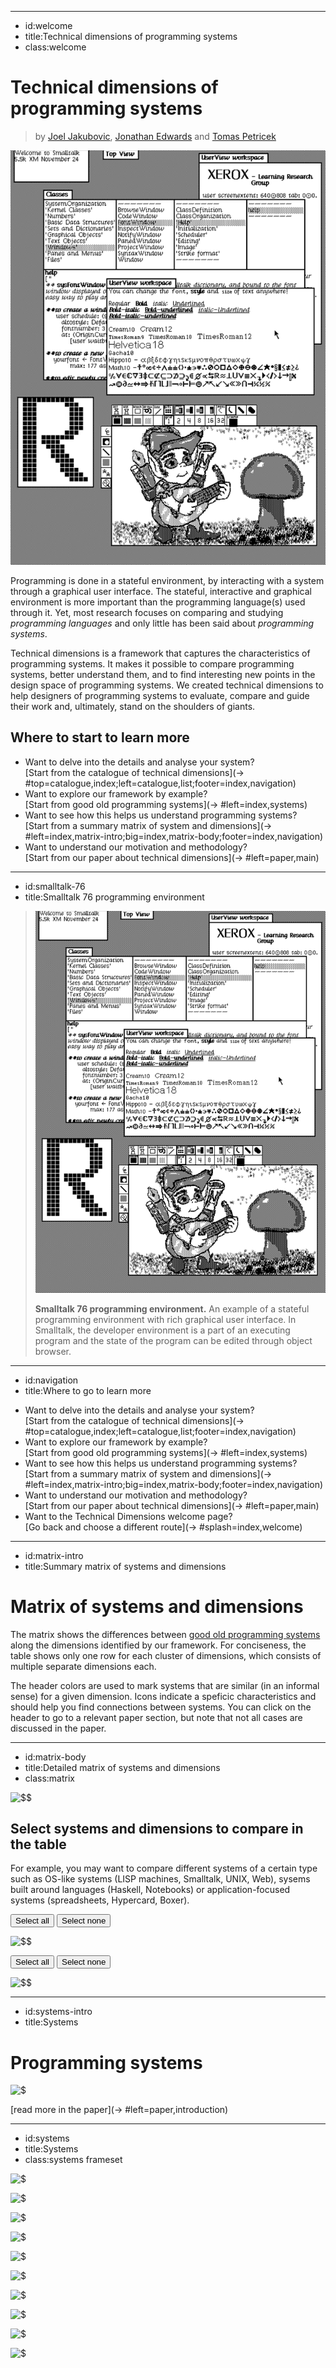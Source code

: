 ----------------------------------------------------------------------------------------------------
- id:welcome
- title:Technical dimensions of programming systems
- class:welcome

# Technical dimensions of programming systems

> by [Joel Jakubovic](https://programmingmadecomplicated.wordpress.com/), [Jonathan Edwards](https://alarmingdevelopment.org/) and [Tomas Petricek](https://tomasp.net)

[![A screenshot of the Smalltalk 76 programming environment](img/smalltalk-76.png)](#image=index,smalltalk-76)

Programming is done in a stateful environment, by interacting with a system through a
graphical user interface. The stateful, interactive and graphical environment is more
important than the programming language(s) used through it. Yet, most research focuses on comparing and 
studying _programming languages_ and only little has been said about _programming systems_.

Technical dimensions is a framework that captures the characteristics of programming
systems. It makes it possible to compare programming systems, better understand them, 
and to find interesting new points in the design space of programming systems.
We created technical dimensions to help designers of programming systems to evaluate,
compare and guide their work and, ultimately, stand on the shoulders of giants.

## Where to start to learn more

- Want to delve into the details and analyse your system?  
  [Start from the catalogue of technical dimensions](-> #top=catalogue,index;left=catalogue,list;footer=index,navigation)
- Want to explore our framework by example?  
  [Start from good old programming systems](-> #left=index,systems)
- Want to see how this helps us understand programming systems?  
  [Start from a summary matrix of system and dimensions](-> #left=index,matrix-intro;big=index,matrix-body;footer=index,navigation)
- Want to understand our motivation and methodology?  
  [Start from our paper about technical dimensions](-> #left=paper,main)

----------------------------------------------------------------------------------------------------
- id:smalltalk-76
- title:Smalltalk 76 programming environment

> ![A screenshot of the Smalltalk 76 programming environment](img/smalltalk-76.png)
> 
> **Smalltalk 76 programming environment.** An example of a stateful programming environment with 
> rich graphical user interface. In Smalltalk, the developer environment is a part of an executing 
> program and the state of the program can be edited through object browser. 

----------------------------------------------------------------------------------------------------
- id:navigation
- title:Where to go to learn more

<div>

- Want to delve into the details and analyse your system?  
  [Start from the catalogue of technical dimensions](-> #top=catalogue,index;left=catalogue,list;footer=index,navigation)
- Want to explore our framework by example?  
  [Start from good old programming systems](-> #left=index,systems)
- Want to see how this helps us understand programming systems?  
  [Start from a summary matrix of system and dimensions](-> #left=index,matrix-intro;big=index,matrix-body;footer=index,navigation)
- Want to understand our motivation and methodology?  
  [Start from our paper about technical dimensions](-> #left=paper,main)
- Want to the Technical Dimensions welcome page?  
  [Go back and choose a different route](-> #splash=index,welcome)

</div>

----------------------------------------------------------------------------------------------------
- id:matrix-intro
- title:Summary matrix of systems and dimensions

# Matrix of systems and dimensions

The matrix shows the differences between [good old programming systems](#left=index,systems) 
along the dimensions identified by our framework. For conciseness, the table shows only one 
row for each cluster of dimensions, which consists of multiple separate dimensions each.

The header colors are used to mark systems that are similar (in an informal sense) 
for a given dimension. Icons indicate a speficic characteristics and should help you
find connections between systems. You can click on the header to go to a relevant 
paper section, but note that not all cases are discussed in the paper. 

----------------------------------------------------------------------------------------------------
- id:matrix-body
- title:Detailed matrix of systems and dimensions
- class:matrix

![$$](matrix-table)

## Select systems and dimensions to compare in the table

<div class="matrix-footer">

For example, you may want to compare different systems of a certain type such as
OS-like systems (LISP machines, Smalltalk, UNIX, Web),
sysems built around languages (Haskell, Notebooks) 
or application-focused systems (spreadsheets, Hypercard, Boxer).

</div>
<div class="checksgroup">
<div class="checks">

<p>
<button onclick="[...document.getElementsByClassName('csys')].forEach(function(e) { e.checked=true; if (e.onchange) e.onchange(); });">Select all</button> 
<button onclick="[...document.getElementsByClassName('csys')].forEach(function(e) { e.checked=false; if (e.onchange) e.onchange(); });">Select none</button> 
</p>

![$$](matrix-syschecks)

</div>
<div class="checks">

<p>
<button onclick="[...document.getElementsByClassName('cdim')].forEach(function(e) { e.checked=true; if (e.onchange) e.onchange(); });">Select all</button> 
<button onclick="[...document.getElementsByClassName('cdim')].forEach(function(e) { e.checked=false; if (e.onchange) e.onchange(); });">Select none</button> 
</p>

![$$](matrix-dimchecks)

</div>
</div>

----------------------------------------------------------------------------------------------------
- id:systems-intro
- title:Systems

# Programming systems

![$](paper,definition)

[read more in the paper](-> #left=paper,introduction)

----------------------------------------------------------------------------------------------------
- id:systems
- title:Systems
- class:systems frameset

![$](index,systems-intro)

![$](systems/lisp-machines,summary)

![$](systems/smalltalk,summary)

![$](systems/unix,summary)

![$](systems/spreadsheets,summary)

![$](systems/web,summary)

![$](systems/hypercard,summary)

![$](systems/boxer,summary)

![$](systems/notebooks,summary)

![$](systems/haskell,summary)















